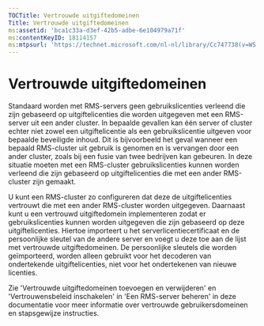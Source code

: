 ```yaml
---
TOCTitle: Vertrouwde uitgiftedomeinen
Title: Vertrouwde uitgiftedomeinen
ms:assetid: 'bca1c33a-d3ef-42b5-adbe-6e104979a71f'
ms:contentKeyID: 18114157
ms:mtpsurl: 'https://technet.microsoft.com/nl-nl/library/Cc747738(v=WS.10)'
---
```


Vertrouwde uitgiftedomeinen
===========================

Standaard worden met RMS-servers geen gebruikslicenties verleend die zijn gebaseerd op uitgiftelicenties die worden uitgegeven met een RMS-server uit een ander cluster. In bepaalde gevallen kan één server of cluster echter niet zowel een uitgiftelicentie als een gebruikslicentie uitgeven voor bepaalde beveiligde inhoud. Dit is bijvoorbeeld het geval wanneer een bepaald RMS-cluster uit gebruik is genomen en is vervangen door een ander cluster, zoals bij een fusie van twee bedrijven kan gebeuren. In deze situatie moeten met een RMS-cluster gebruikslicenties kunnen worden verleend die zijn gebaseerd op uitgiftelicenties die met een ander RMS-cluster zijn gemaakt.

U kunt een RMS-cluster zo configureren dat deze de uitgiftelicenties vertrouwt die met een ander RMS-cluster worden uitgegeven. Daarnaast kunt u een vertrouwd uitgiftedomein implementeren zodat er gebruikslicenties kunnen worden uitgegeven die zijn gebaseerd op deze uitgiftelicenties. Hiertoe importeert u het serverlicentiecertificaat en de persoonlijke sleutel van de andere server en voegt u deze toe aan de lijst met vertrouwde uitgiftedomeinen. De persoonlijke sleutels die worden geïmporteerd, worden alleen gebruikt voor het decoderen van ondertekende uitgiftelicenties, niet voor het ondertekenen van nieuwe licenties.

Zie 'Vertrouwde uitgiftedomeinen toevoegen en verwijderen' en 'Vertrouwensbeleid inschakelen' in 'Een RMS-server beheren' in deze documentatie voor meer informatie over vertrouwde gebruikersdomeinen en stapsgewijze instructies.
